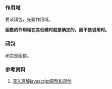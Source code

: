 ### 作用域

要谈闭包，先聊作用域。

**函数的作用域在其创建时就是确定的，而不是调用时。**

### 闭包

闭包是函数。


### 参考资料

1. [深入理解javascript原型和闭包](https://www.cnblogs.com/wangfupeng1988/p/3977924.html)